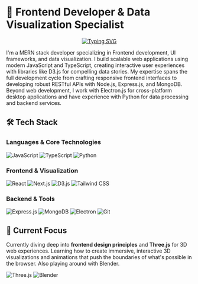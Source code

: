 # 👋 Frontend Developer & Data Visualization Specialist

<div align="center">
  
[![Typing SVG](https://readme-typing-svg.herokuapp.com?font=Fira+Code&pause=1000&center=true&width=435&lines=MERN+Stack;Python;Javascript+%7C+Typescript;Frontend;Data+Visualization)](https://git.io/typing-svg)
  
</div>

I'm a MERN stack developer specializing in Frontend development, UI frameworks, and data visualization. I build scalable web applications using modern JavaScript and TypeScript, creating interactive user experiences with libraries like D3.js for compelling data stories. My expertise spans the full development cycle from crafting responsive frontend interfaces to developing robust RESTful APIs with Node.js, Express.js, and MongoDB. Beyond web development, I work with Electron.js for cross-platform desktop applications and have experience with Python for data processing and backend services.

## 🛠️ Tech Stack

### Languages & Core Technologies

![JavaScript](https://img.shields.io/badge/JavaScript-F7DF1E?style=for-the-badge&logo=javascript&logoColor=black)
![TypeScript](https://img.shields.io/badge/TypeScript-007ACC?style=for-the-badge&logo=typescript&logoColor=white)
![Python](https://img.shields.io/badge/Python-3776AB?style=for-the-badge&logo=python&logoColor=white)

### Frontend & Visualization

![React](https://img.shields.io/badge/React-61DAFB?style=for-the-badge&logo=react&logoColor=black)
![Next.js](https://img.shields.io/badge/Next.js-000000?style=for-the-badge&logo=next.js&logoColor=white)
![D3.js](https://img.shields.io/badge/D3-F9A03C?style=for-the-badge&logo=d3&logoColor=white)
![Tailwind CSS](https://img.shields.io/badge/Tailwind_CSS-38B2AC?style=for-the-badge&logo=tailwind-css&logoColor=white)

### Backend & Tools

![Express.js](https://img.shields.io/badge/Express.js-000000?style=for-the-badge&logo=express&logoColor=white)
![MongoDB](https://img.shields.io/badge/MongoDB-47A248?style=for-the-badge&logo=mongodb&logoColor=white)
![Electron](https://img.shields.io/badge/Electron-47848F?style=for-the-badge&logo=electron&logoColor=white)
![Git](https://img.shields.io/badge/Git-F05032?style=for-the-badge&logo=git&logoColor=white)

## 🎯 Current Focus

Currently diving deep into **frontend design principles** and **Three.js** for 3D web experiences. Learning how to create immersive, interactive 3D visualizations and animations that push the boundaries of what's possible in the browser. Also playing around with Blender.

![Three.js](https://img.shields.io/badge/Three.js-FFFFFF?style=for-the-badge&logo=threedotjs&logoColor=black)
![Blender](https://img.shields.io/badge/Blender-F4792B?style=for-the-badge&logo=blender&logoColor=white)
